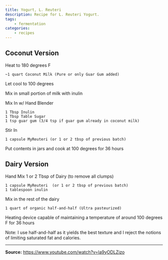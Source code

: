 ```yaml
---
title: Yogurt, L. Reuteri
description: Recipe for L. Reuteri Yogurt.
tags:
    - fermentation
categories:
    - recipes
---
```


## Coconut Version

Heat to 180 degrees F

```
~1 quart Coconut Milk (Pure or only Guar Gum added)
```

Let cool to 100 degrees

Mix in small portion of milk with inulin

Mix In w/ Hand Blender

```
1 Tbsp Inulin
1 Tbsp Table Sugar
1 tsp guar gum (3/4 tsp if guar gum already in coconut milk)
```

Stir In

```
1 capsule MyReuteri (or 1 or 2 tbsp of previous batch)
```

Put contents in jars and cook at 100 degrees for 36 hours

## Dairy Version

Hand Mix 1 or 2 Tbsp of Dairy (to remove all clumps)

```
1 capsule MyReuteri  (or 1 or 2 tbsp of previous batch)
1 tablespoon inulin
```

Mix in the rest of the dairy

```
1 quart of organic half-and-half (Ultra pasteurized)
```

Heating device capable of maintaining a temperature of around 100 degrees F for 36 hours

Note: I use half-and-half as it yields the best texture and I reject the notions of limiting saturated fat and calories.

---

**Source:** <https://www.youtube.com/watch?v=la9yODLZizo>